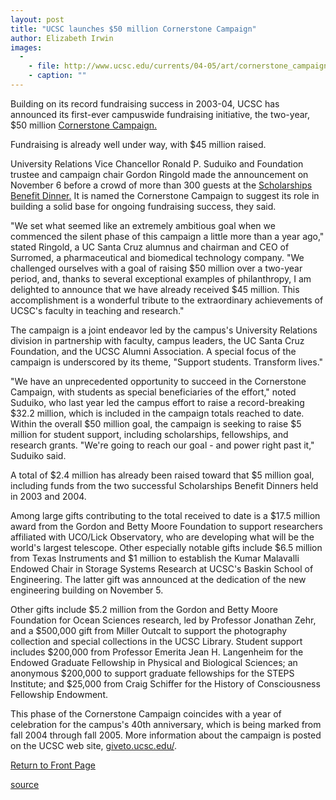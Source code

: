 ```yaml
---
layout: post
title: "UCSC launches $50 million Cornerstone Campaign"
author: Elizabeth Irwin
images:
  -
    - file: http://www.ucsc.edu/currents/04-05/art/cornerstone_campaign.jpg
    - caption: ""
---
```


Building on its record fundraising success in 2003-04, UCSC has announced its first-ever campuswide fundraising initiative, the two-year, $50 million [Cornerstone Campaign.][1]

Fundraising is already well under way, with $45 million raised.  

University Relations Vice Chancellor Ronald P. Suduiko and Foundation trustee and campaign chair Gordon Ringold made the announcement on November 6 before a crowd of more than 300 guests at the [Scholarships Benefit Dinner.][2] It is named the Cornerstone Campaign to suggest its role in building a solid base for ongoing fundraising success, they said.

"We set what seemed like an extremely ambitious goal when we commenced the silent phase of this campaign a little more than a year ago," stated Ringold, a UC Santa Cruz alumnus and chairman and CEO of Surromed, a pharmaceutical and biomedical technology company. "We challenged ourselves with a goal of raising $50 million over a two-year period, and, thanks to several exceptional examples of philanthropy, I am delighted to announce that we have already received $45 million. This accomplishment is a wonderful tribute to the extraordinary achievements of UCSC's faculty in teaching and research."

The campaign is a joint endeavor led by the campus's University Relations division in partnership with faculty, campus leaders, the UC Santa Cruz Foundation, and the UCSC Alumni Association. A special focus of the campaign is underscored by its theme, "Support students. Transform lives."

"We have an unprecedented opportunity to succeed in the Cornerstone Campaign, with students as special beneficiaries of the effort," noted Suduiko, who last year led the campus effort to raise a record-breaking $32.2 million, which is included in the campaign totals reached to date. Within the overall $50 million goal, the campaign is seeking to raise $5 million for student support, including scholarships, fellowships, and research grants. "We're going to reach our goal - and power right past it," Suduiko said.

A total of $2.4 million has already been raised toward that $5 million goal, including funds from the two successful Scholarships Benefit Dinners held in 2003 and 2004.

Among large gifts contributing to the total received to date is a $17.5 million award from the Gordon and Betty Moore Foundation to support researchers affiliated with UCO/Lick Observatory, who are developing what will be the world's largest telescope. Other especially notable gifts include $6.5 million from Texas Instruments and $1 million to establish the Kumar Malavalli Endowed Chair in Storage Systems Research at UCSC's Baskin School of Engineering. The latter gift was announced at the dedication of the new engineering building on November 5.

Other gifts include $5.2 million from the Gordon and Betty Moore Foundation for Ocean Sciences research, led by Professor Jonathan Zehr, and a $500,000 gift from Miller Outcalt to support the photography collection and special collections in the UCSC Library. Student support includes $200,000 from Professor Emerita Jean H. Langenheim for the Endowed Graduate Fellowship in Physical and Biological Sciences; an anonymous $200,000 to support graduate fellowships for the STEPS Institute; and $25,000 from Craig Schiffer for the History of Consciousness Fellowship Endowment.

This phase of the Cornerstone Campaign coincides with a year of celebration for the campus's 40th anniversary, which is being marked from fall 2004 through fall 2005. More information about the campaign is posted on the UCSC web site, [giveto.ucsc.edu/][3].

  

[Return to Front Page][4]

[1]: http://giving.ucsc.edu/
[2]: http://currents.ucsc.edu/04-05/11-08/dinner.asp
[3]: http://giveto.ucsc.edu/
[4]: http://currents.ucsc.edu/

[source](http://www1.ucsc.edu/currents/04-05/11-08/campaign.asp "Permalink to campaign")
